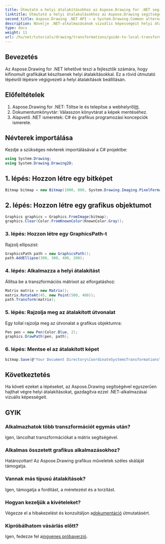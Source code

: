 ```yaml
---
title: Útmutató a helyi átalakításokhoz az Aspose.Drawing for .NET segítségével
linktitle: Útmutató a helyi átalakulásokhoz az Aspose.Drawing segítségével
second_title: Aspose.Drawing .NET API – a System.Drawing.Common alternatívája
description: Növelje .NET-alkalmazásának vizuális képességeit helyi átalakításokkal az Aspose.Drawing segítségével. Ez az átfogó oktatóanyag végigvezeti Önt a lenyűgöző grafikák létrehozásának folyamatán, transzformációs mátrixok alkalmazásával.
type: docs
weight: 11
url: /hu/net/tutorials/drawing/transformations/guide-to-local-transformation/
---
```

## Bevezetés

Az Aspose.Drawing for .NET lehetővé teszi a fejlesztők számára, hogy kifinomult grafikákat készítsenek helyi átalakításokkal. Ez a rövid útmutató lépésről lépésre végigvezeti a helyi átalakítások beállításán.

## Előfeltételek

1. Aspose.Drawing for .NET: Töltse le és telepítse a webhelyről[itt](https://releases.aspose.com/drawing/net/).
2. Dokumentumkönyvtár: Válasszon könyvtárat a képek mentéséhez.
3. Alapvető .NET ismeretek: C# és grafikus programozási koncepciók ismerete.

## Névterek importálása

Kezdje a szükséges névterek importálásával a C# projektbe:

```csharp
using System.Drawing;
using System.Drawing.Drawing2D;
```

## 1. lépés: Hozzon létre egy bitképet

```csharp
Bitmap bitmap = new Bitmap(1000, 800, System.Drawing.Imaging.PixelFormat.Format32bppPArgb);
```

## 2. lépés: Hozzon létre egy grafikus objektumot

```csharp
Graphics graphics = Graphics.FromImage(bitmap);
graphics.Clear(Color.FromKnownColor(KnownColor.Gray));
```

### 3. lépés: Hozzon létre egy GraphicsPath-t

Rajzolj ellipszist:

```csharp
GraphicsPath path = new GraphicsPath();
path.AddEllipse(300, 300, 400, 200);
```

### 4. lépés: Alkalmazza a helyi átalakítást

Állítsa be a transzformációs mátrixot az elforgatáshoz:

```csharp
Matrix matrix = new Matrix();
matrix.RotateAt(45, new Point(500, 400));
path.Transform(matrix);
```

### 5. lépés: Rajzolja meg az átalakított útvonalat

Egy tollal rajzolja meg az útvonalat a grafikus objektumra:

```csharp
Pen pen = new Pen(Color.Blue, 2);
graphics.DrawPath(pen, path);
```

### 6. lépés: Mentse el az átalakított képet

```csharp
bitmap.Save(@"Your Document Directory\CoordinateSystemsTransformations\LocalTransformation_out.png");
```

## Következtetés

Ha követi ezeket a lépéseket, az Aspose.Drawing segítségével egyszerűen hajthat végre helyi átalakításokat, gazdagítva ezzel .NET-alkalmazásai vizuális képességeit.

## GYIK

### Alkalmazhatok több transzformációt egymás után?  
Igen, láncolhat transzformációkat a mátrix segítségével.

### Alkalmas összetett grafikus alkalmazásokhoz?  
Határozottan! Az Aspose.Drawing grafikus műveletek széles skáláját támogatja.

### Vannak más típusú átalakítások?  
Igen, támogatja a fordítást, a méretezést és a torzítást.

### Hogyan kezeljük a kivételeket?  
 Végezze el a hibakezelést és konzultáljon a[dokumentáció](https://reference.aspose.com/drawing/net/) útmutatásért.

### Kipróbálhatom vásárlás előtt?  
 Igen, fedezze fel a[ingyenes próbaverzió](https://releases.aspose.com/).